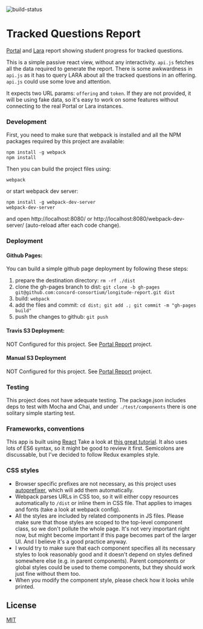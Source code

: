 ![build-status](https://travis-ci.org/concord-consortium/tracked-question-report.svg?branch=master)

# Tracked Questions Report

[Portal](https://github.com/concord-consortium/rigse) and [Lara](https://github.com/concord-consortium/lara) report showing student progress for tracked questions.

This is a simple passive react view, without any interactivity. `api.js` fetches all the data required to generate the report. There is some awkwardness in `api.js` as it has to query LARA about all the tracked questions in an offering.  `api.js` could use some love and attention.

It expects two URL params: `offering` and `token`. If they are not provided, it will be using fake data, so it's easy to work on some features without connecting to the real Portal or Lara instances.



### Development

First, you need to make sure that webpack is installed and all the NPM packages required by this project are available:

```
npm install -g webpack
npm install
```
Then you can build the project files using:
```
webpack
```
or start webpack dev server:
```
npm install -g webpack-dev-server 
webpack-dev-server
```
and open http://localhost:8080/ or http://localhost:8080/webpack-dev-server/ (auto-reload after each code change).

### Deployment

#### Github Pages:
You can build a simple github page deployment by following these steps:
1. prepare the destination directory: `rm -rf ./dist`
1. clone the gh-pages branch to dist: `git clone -b gh-pages git@github.com:concord-consortium/longitude-report.git dist`
1. build: `webpack`
1. add the files and commit: `cd dist; git add .; git commit -m "gh-pages build"`
1. push the changes to github: `git push`

#### Travis S3 Deployment:
NOT Configured for this project.  See [Portal Report](https://github.com/concord-consortium/portal-report) project.

#### Manual S3 Deployment
NOT Configured for this project.  See [Portal Report](https://github.com/concord-consortium/portal-report) project.

### Testing
This project does not have adequate testing.  The package.json includes deps to test with Mocha and Chai, and under `./test/components` there is one solitary simple starting test.

### Frameworks, conventions

This app is built using [React](https://facebook.github.io/react/) Take a look at [this great tutorial](http://teropa.info/blog/2015/09/10/full-stack-redux-tutorial.html). It also uses lots of ES6 syntax, so it might be good to review it first. Semicolons are discussable, but I've decided to follow Redux examples style.

### CSS styles

* Browser specific prefixes are not necessary, as this project uses [autoprefixer](https://github.com/postcss/autoprefixer), which will add them automatically.
* Webpack parses URLs in CSS too, so it will either copy resources automatically to `/dist` or inline them in CSS file. That applies to images and fonts (take a look at webpack config).
* All the styles are included by related components in JS files. Please make sure that those styles are scoped to the top-level component class, so we don't pollute the whole page. It's not very important right now, but might become important if this page becomes part of the larger UI. And I believe it's a good practice anyway. 
* I would try to make sure that each component specifies all its necessary styles to look reasonably good and it doesn't depend on styles defined somewhere else (e.g. in parent components). Parent components or global styles could be used to theme components, but they should work just fine without them too.
* When you modify the component style, please check how it looks while printed.



## License

[MIT](https://github.com/concord-consortium/grasp-seasons/blob/master/LICENSE)
